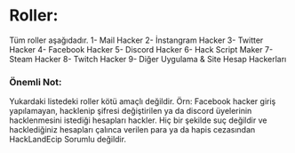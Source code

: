 # Roller:
Tüm roller aşağıdadır.
<span>1- Mail Hacker</span>
2- <span>İnstangram Hacker</span>
3- <span>Twitter Hacker</span>
4- <span>Facebook Hacker</span>
5- <span>Discord Hacker</span>
6- <span>Hack Script Maker</span>
7- <span>Steam Hacker</span>
8- <span>Twitch Hacker</span>
9- <span>Diğer Uygulama & Site Hesap Hackerları</span>
<h3>Önemli Not:</h3>
Yukardaki listedeki roller kötü amaçlı değildir. Örn: Facebook hacker giriş yapılamayan, hacklenip şifresi değiştirilen ya da discord üyelerinin hacklenmesini istediği hesapları hackler. Hiç bir şekilde suç değildir ve hacklediğiniz hesapları çalınca verilen para ya da hapis cezasından HackLandEcip Sorumlu değildir.
